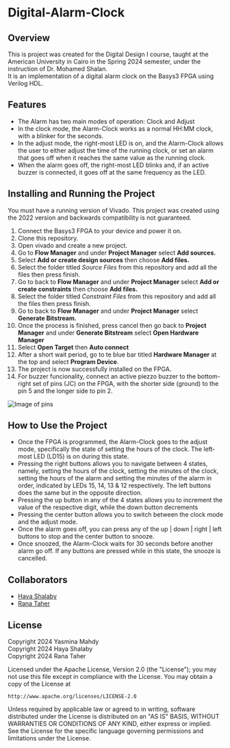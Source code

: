 # Digital-Alarm-Clock
## Overview
This is project was created for the Digital Design I course, taught at the American University in Cairo in the Spring 2024 semester, under the instruction of Dr. Mohamed Shalan.  
It is an implementation of a digital alarm clock on the Basys3 FPGA using Verilog HDL.
## Features
* The Alarm has two main modes of operation: Clock and Adjust
* In the clock mode, the Alarm-Clock works as a normal HH:MM clock, with a blinker for the seconds.
* In the adjust mode, the right-most LED is on, and the Alarm-Clock allows the user to either adjust the time of the running clock, or set an alarm that goes off when it reaches the same value as the running clock.
* When the alarm goes off, the right-most LED blinks and, if an active buzzer is connected, it goes off at the same frequency as the LED.

## Installing and Running the Project
You must have a running version of Vivado. This project was created using the 2022 version and backwards compatibility is not guaranteed.
1. Connect the Basys3 FPGA to your device and power it on.
2. Clone this repository.
3. Open vivado and create a new project.
4. Go to **Flow Manager** and under **Project Manager** select **Add sources.**
5. Select **Add or create design sources** then choose **Add files.**
6. Select the folder titled *Source Files* from this repository and add all the files then press finish.
7. Go to back to **Flow Manager** and under **Project Manager** select **Add or create constraints** then choose **Add files.**
8. Select the folder titled *Constraint Files* from this repository and add all the files then press finish.
9. Go to back to **Flow Manager** and under **Project Manager** select **Generate Bitstream.**
10. Once the process is finished, press cancel then go back to **Project Manager** and under **Generate Bitstream** select **Open Hardware Manager**
11. Select **Open Target** then **Auto connect**
12. After a short wait period, go to te blue bar titled **Hardware Manager** at the top and select **Program Device**.
13. The project is now successfully installed on the FPGA.
14. For buzzer funcionality, connect an active piezzo buzzer to the bottom-right set of pins (JC) on the FPGA, with the shorter side (ground) to the pin 5 and the longer side to pin 2.  

![Image of pins](https://encrypted-tbn0.gstatic.com/images?q=tbn:ANd9GcTU4IlqUigt0jltnD6JjE16ZewN7i60rF8OfzQBc0YSpQ&s) 

## How to Use the Project
* Once the FPGA is programmed, the Alarm-Clock goes to the adjust mode, specifically the state of setting the hours of the clock. The left-most LED (LD15) is on during this state.
* Pressing the right buttons allows you to navigate between 4 states, namely, setting the hours of the clock, setting the minutes of the clock, setting the hours of the alarm and setting the minutes of the alarm in order, indicated by LEDs 15, 14, 13 & 12 respectively. The left buttons does the same but in the opposite direction.
* Pressing the up button in any of the 4 states allows you to increment the value of the respective digit, while the down button decrements
* Pressing the center button allows you to switch between the clock mode and the adjust mode.
* Once the alarm goes off, you can press any of the up | down | right | left buttons to stop and the center button to snooze.
* Once snoozed, the Alarm-Clock waits for 30 seconds before another alarm go off. If any buttons are pressed while in this state, the snooze is cancelled.

## Collaborators
* [Haya Shalaby](https://github.com/HayaShalaby)
* [Rana Taher](https://github.com/rana5679)

## License
Copyright 2024 Yasmina Mahdy  
Copyright 2024 Haya Shalaby  
Copyright 2024 Rana Taher  

Licensed under the Apache License, Version 2.0 (the "License");
you may not use this file except in compliance with the License.
You may obtain a copy of the License at

    http://www.apache.org/licenses/LICENSE-2.0

Unless required by applicable law or agreed to in writing, software
distributed under the License is distributed on an "AS IS" BASIS,
WITHOUT WARRANTIES OR CONDITIONS OF ANY KIND, either express or implied.
See the License for the specific language governing permissions and
limitations under the License.

  
 
